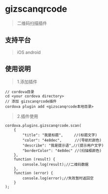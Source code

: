 # gizscanqrcode

> 二维码扫描插件

## 支持平台
> iOS
> android

## 使用说明

> 1.添加插件
```
// cordova目录
cd <your cordova directory>
// 添加 gizscanqrcode插件
cordova plugin add <gizscanqrcode本地目录>
```

> 2.插件使用

```
cordova.plugins.gizscanqrcode.scan(
    {
        "title": "我是标题",     //(标题文字)
        "color": "4e8dec",      //(导航栏颜色)
        "describe": "我是提示语",//(提示用户文字)
        "borderColor": "4e8dec" //(扫描框颜色)
    },
    function (result) {
        console.log(result);//二维码数据
    },
    function (error) {
        console.log(error);//失败暂时返回空
    }
);
```










